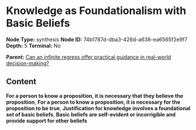 # Knowledge as Foundationalism with Basic Beliefs

**Node Type:** synthesis
**Node ID:** 74b1787d-dba3-426d-a638-ea6565f2e9f7
**Depth:** 5
**Terminal:** No

**Parent:** [Can an infinite regress offer practical guidance in real-world decision-making?](can-an-infinite-regress-offer-practical-guidance-in-real-world-decision-making-antithesis-e95ebe0e-39a7-473f-be45-5560b31cfa4c.md)

## Content

**For a person to know a proposition, it is necessary that they believe the proposition**, **For a person to know a proposition, it is necessary for the proposition to be true**, **Justification for knowledge involves a foundational set of basic beliefs**, **Basic beliefs are self-evident or incorrigible and provide support for other beliefs**

